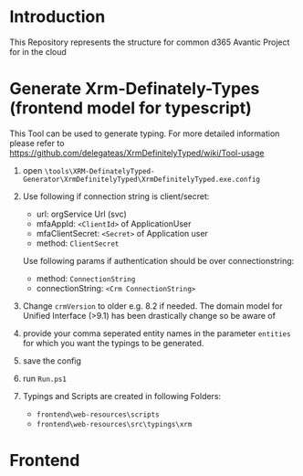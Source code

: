 # Introduction
This Repository represents the structure for common d365 Avantic Project for in the cloud

# Generate Xrm-Definately-Types (frontend model for typescript)

This Tool can be used to generate typing. For more detailed information please refer to https://github.com/delegateas/XrmDefinitelyTyped/wiki/Tool-usage

1. open `\tools\XRM-DefinatelyTyped-Generator\XrmDefinitelyTyped\XrmDefinitelyTyped.exe.config`
2. Use following if connection string is client/secret:
    - url: orgService Url (svc)
    - mfaAppId: `<ClientId>` of ApplicationUser
    - mfaClientSecret: `<Secret>` of Application user
    - method: `ClientSecret`

   Use following params if authentication should be over connectionstring:     
    - method: `ConnectionString`
    - connectionString: `<Crm ConnectionString>`
3. Change `crmVersion` to older e.g. 8.2 if needed. The domain model for Unified Interface (>9.1) has been drastically change so be aware of
4. provide your comma seperated entity names in the parameter `entities` for which you want the typings to be generated.
5. save the config
6. run `Run.ps1`
7. Typings and Scripts are created in following Folders:
    - `frontend\web-resources\scripts`
    - `frontend\web-resources\src\typings\xrm`

# Frontend


